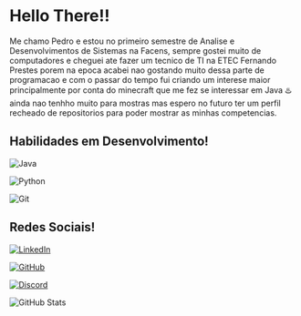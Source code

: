 # Hello There!! 

Me chamo Pedro e estou no primeiro semestre de Analise e Desenvolvimentos de Sistemas na Facens, 
sempre gostei muito de computadores e cheguei ate fazer um tecnico de TI na ETEC Fernando Prestes porem na epoca acabei nao gostando muito dessa parte de programacao e com o passar do tempo fui criando um interese maior principalmente por conta do minecraft que me fez se interessar em Java ♨️ ainda nao tenhho muito para mostras mas espero no futuro ter um perfil recheado de repositorios para poder mostrar as minhas competencias.

## Habilidades em Desenvolvimento!
![Java](https://img.shields.io/badge/java-%23ED8B00.svg?style=for-the-badge&logo=openjdk&logoColor=white)
        
![Python](https://img.shields.io/badge/python-3670A0?style=for-the-badge&logo=python&logoColor=ffdd54)
             
![Git](https://img.shields.io/badge/GIT-E44C30?style=for-the-badge&logo=git&logoColor=white)

## Redes Sociais!
[![LinkedIn](https://img.shields.io/badge/LinkedIn-0077B5?style=for-the-badge&logo=linkedin&logoColor=white)](https://www.linkedin.com/in/pedro-hm-simoes/)

[![GitHub](https://img.shields.io/badge/GitHub-100000?style=for-the-badge&logo=github&logoColor=white)](https://github.com/Pedro-Simoes47)

[![Discord](https://img.shields.io/badge/Discord-7289DA?style=for-the-badge&logo=discord&logoColor=white)](https://discord.com/channels/peterplays47/)

![GitHub Stats](https://github-readme-stats.vercel.app/api?username=Pedro-Simoes&theme=transparent&bg_color=000&border_color=30A3DC&show_icons=true&icon_color=30A3DC&title_color=E94D5F&text_color=FFF)
